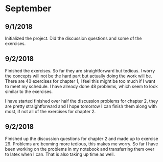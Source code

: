 
# September

## 9/1/2018

Initialized the project.  Did the discussion questions and some of the exercises.  

## 9/2/2018 

Finished the exercises.  So far they are straightforward but tedious.  I worry the concepts will not be the hard part but actually doing the work will be.  There are 40 exercises for chapter 1, I feel this might be too much if I want to meet my schedule.  I have already done 48 problems, which seem to look similar to the exercises.  

I have started finished over half the discussion problems for chapter 2, they are pretty straightforward and I hope tomorrow I can finish them along with most, if not all of the exercises for chapter 2.

## 9/2/2018

Finished up the discussion questions for chapter 2 and made up to exercise 29.  Problems are beoming more tedious, this makes me worry.  So far I have been working on the problems in my notebook and transferring them over to latex when I can.  That is also taking up time as well.